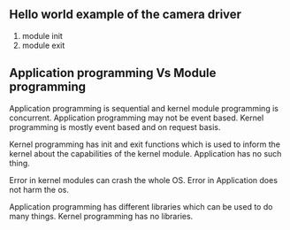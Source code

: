 ## Hello world example of the camera driver 
1. module init 
2. module exit 

## Application programming Vs Module programming 
Application programming is sequential and kernel module programming is concurrent.
Application programming may not be event based. Kernel programming is mostly event based and on request basis.

Kernel programming has init and exit functions which is used to inform the kernel about the capabilities of the kernel module. Application has no such thing.

Error in kernel modules can crash the whole OS. Error in Application does not harm the os.

Application programming has different libraries which can be used to do many things. Kernel programming has no libraries.
